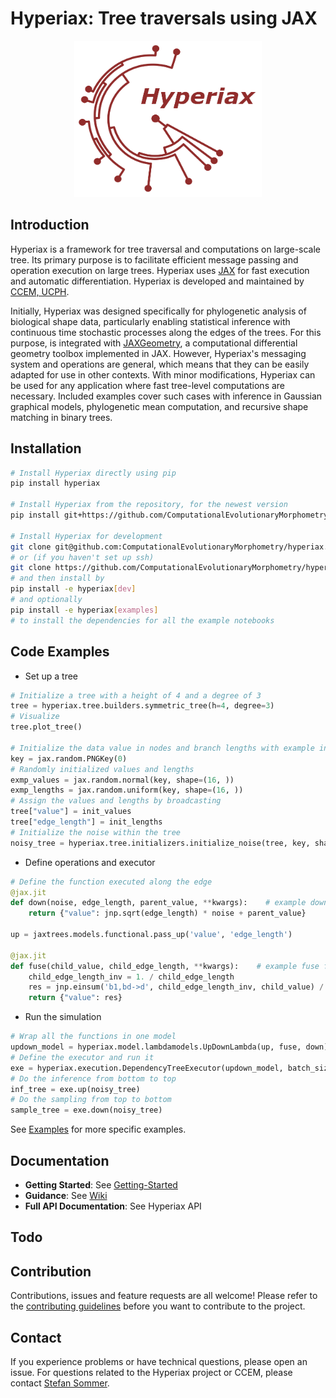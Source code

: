# Hyperiax: Tree traversals using JAX
<p align="center">
 <img width="300", height="250" src="./docs/figures/hyperiax_logo.png">
</p>


## Introduction

Hyperiax is a framework for tree traversal and computations on large-scale tree. Its primary purpose is to facilitate efficient message passing and operation execution on large trees. Hyperiax uses [JAX](https://jax.readthedocs.io/en/latest/index.html) for fast execution and automatic differentiation. Hyperiax is developed and maintained by [CCEM, UCPH](https://www.ccem.dk/).

Initially, Hyperiax was designed specifically for phylogenetic analysis of biological shape data, particularly enabling statistical inference with continuous time stochastic processes along the edges of the trees. For this purpose, is integrated with [JAXGeometry](https://bitbucket.org/stefansommer/jaxgeometry/src/main/), a computational differential geometry toolbox implemented in JAX. However, Hyperiax's messaging system and operations are general, which means that they can be easily adapted for use in other contexts. With minor modifications, Hyperiax can be used for any application where fast tree-level computations are necessary. Included examples cover such cases with inference in Gaussian graphical models, phylogenetic mean computation, and recursive shape matching in binary trees.

## Installation
```bash
# Install Hyperiax directly using pip
pip install hyperiax

# Install Hyperiax from the repository, for the newest version
pip install git+https://github.com/ComputationalEvolutionaryMorphometry/hyperiax.git

# Install Hyperiax for development
git clone git@github.com:ComputationalEvolutionaryMorphometry/hyperiax.git
# or (if you haven't set up ssh)
git clone https://github.com/ComputationalEvolutionaryMorphometry/hyperiax.git
# and then install by
pip install -e hyperiax[dev]
# and optionally
pip install -e hyperiax[examples]
# to install the dependencies for all the example notebooks
```

## Code Examples
- Set up a tree
```python
# Initialize a tree with a height of 4 and a degree of 3
tree = hyperiax.tree.builders.symmetric_tree(h=4, degree=3)
# Visualize
tree.plot_tree()

# Initialize the data value in nodes and branch lengths with example initialized data
key = jax.random.PNGKey(0)
# Randomly initialized values and lengths
exmp_values = jax.random.normal(key, shape=(16, ))
exmp_lengths = jax.random.uniform(key, shape=(16, ))
# Assign the values and lengths by broadcasting
tree["value"] = init_values
tree["edge_length"] = init_lengths
# Initialize the noise within the tree
noisy_tree = hyperiax.tree.initializers.initialize_noise(tree, key, shape=(1, ))
```

- Define operations and executor
```python
# Define the function executed along the edge
@jax.jit
def down(noise, edge_length, parent_value, **kwargs):    # example down function, insert your own one
    return {"value": jnp.sqrt(edge_length) * noise + parent_value}

up = jaxtrees.models.functional.pass_up('value', 'edge_length')

@jax.jit
def fuse(child_value, child_edge_length, **kwargs):    # example fuse function, insert your own one
    child_edge_length_inv = 1. / child_edge_length
    res = jnp.einsum('b1,bd->d', child_edge_length_inv, child_value) / child_edge_length.sum()
    return {"value": res}
```
- Run the simulation
```python
# Wrap all the functions in one model
updown_model = hyperiax.model.lambdamodels.UpDownLambda(up, fuse, down)
# Define the executor and run it
exe = hyperiax.execution.DependencyTreeExecutor(updown_model, batch_size=5)
# Do the inference from bottom to top
inf_tree = exe.up(noisy_tree)
# Do the sampling from top to bottom
sample_tree = exe.down(noisy_tree)
```
See [Examples](https://github.com/ComputationalEvolutionaryMorphometry/hyperiax/wiki/Examples) for more specific examples.
## Documentation
- __Getting Started__: See [Getting-Started](https://github.com/ComputationalEvolutionaryMorphometry/hyperiax/wiki/Getting-Started)
- __Guidance__: See [Wiki](https://github.com/ComputationalEvolutionaryMorphometry/hyperiax/wiki)
- __Full API Documentation__: See Hyperiax API

## Todo

## Contribution
Contributions, issues and feature requests are all welcome! Please refer to the [contributing guidelines](./CONTRIBUTION.md) before you want to contribute to the project.

## Contact
If you experience problems or have technical questions, please open an issue. For questions related to the Hyperiax project or CCEM, please contact [Stefan Sommer](mailto:sommer@di.ku.dk).
